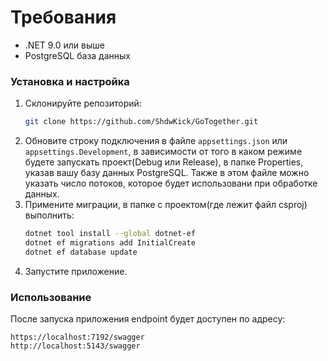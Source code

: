 
# Требования
- .NET 9.0 или выше
- PostgreSQL база данных

### Установка и настройка

1. Склонируйте репозиторий:
   ```bash
   git clone https://github.com/ShdwKick/GoTogether.git
   ```
2. Обновите строку подключения в файле `appsettings.json` или `appsettings.Development`, в зависимости от того в каком режиме будете запускать проект(Debug или Release), в папке Properties, указав вашу базу данных PostgreSQL. Также в этом файле можно указать число потоков, которое будет использовани при обработке данных.
3. Примените миграции, в папке с проектом(где лежит файл csproj) выполнить:
   ```bash
   dotnet tool install --global dotnet-ef
   dotnet ef migrations add InitialCreate
   dotnet ef database update
   ```
4. Запустите приложение.

### Использование

После запуска приложения endpoint будет доступен по адресу:

```
https://localhost:7192/swagger
http://localhost:5143/swagger
```

